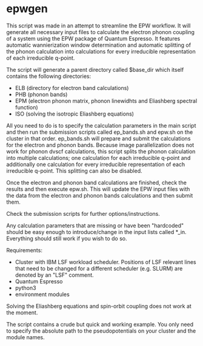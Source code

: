# epwgen

This script was made in an attempt to streamline the EPW workflow. It will generate all necessary input files to calculate the electron phonon coupling of a system using the EPW package of Quantum Espresso. It features automatic wannierization window determination and automatic splitting of the phonon calculation into calculations for every irreducible representation of each irreducible q-point.

The script will generate a parent directory called $base_dir which itself contains the following directories:
 - ELB (directory for electron band calculations)
 - PHB (phonon bands)
 - EPM (electron phonon matrix, phonon linewidhts and Eliashberg spectral function)
 - ISO (solving the isotropic Eliashberg equations)

All you need to do is to specify the calculation parameters in the main script and then run the submission scripts called
ep_bands.sh and epw.sh on the cluster in that order.
ep_bands.sh will prepare and submit the calculations for the electron and phonon bands. Because image parallelization does not work for phonon dvscf calculations, this script splits the phonon calculation into multiple calculations; one calculation for each irreducible q-point and additionally one calculation for every irreducible representation of each irreducible q-point. This splitting can also be disabled.

Once the electron and phonon band calculations are finished, check the results and then execute epw.sh.
This will update the EPW input files with the data from the electron and phonon bands calculations and then submit them.

Check the submission scripts for further options/instructions.

Any calculation parameters that are missing or have been "hardcoded" should be easy enough to introduce/change in the input lists called *_in. Everything should still work if you wish to do so.

Requirements:
- Cluster with IBM LSF workload scheduler. Positions of LSF relevant lines that need to be changed for a different scheduler     (e.g. SLURM) are denoted by an "LSF" comment.
- Quantum Espresso
- python3
- environment modules

Solving the Eliashberg equations and spin-orbit coupling does not work at the moment.

The script contains a crude but quick and working example. You only need to specify the absolute path to the pseudopotentials on your cluster and the module names.

